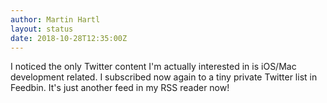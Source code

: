 ```yaml
---
author: Martin Hartl
layout: status
date: 2018-10-28T12:35:00Z
---
```

I noticed the only Twitter content I'm actually interested in is iOS/Mac development related. I subscribed now again to a tiny private Twitter list in Feedbin. It's just another feed in my RSS reader now!